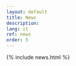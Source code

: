 ```yaml
---
layout: default
title: News
description: 
lang: it
ref: news
order: 5
---
```


<main class="container my-5" markdown="1">
    {% include news.html %}
</main>
